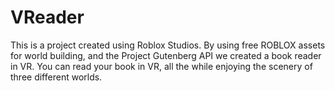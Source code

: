 # VReader
This is a project created using Roblox Studios. By using free ROBLOX assets for world building, and the Project Gutenberg API we created a book reader in VR. You can read your book in VR, all the while enjoying the  scenery of three different worlds.
